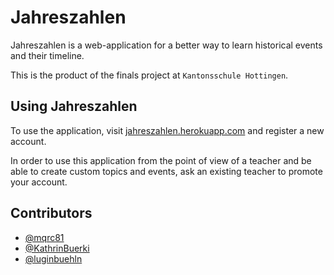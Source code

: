 # Jahreszahlen

Jahreszahlen is a web-application for a better way to learn historical events and their timeline.

This is the product of the finals project at `Kantonsschule Hottingen`.

## Using Jahreszahlen

To use the application, visit [jahreszahlen.herokuapp.com](https://jahreszahlen.herokuapp.com) and register a new account.

In order to use this application from the point of view of a teacher and be able to create custom topics and events, ask
an existing teacher to promote your account.

## Contributors

* [@mqrc81](https://github.com/mqrc81)
* [@KathrinBuerki](https://github.com/KathrinBuerki)
* [@luginbuehln](https://github.com/luginbuehln)
